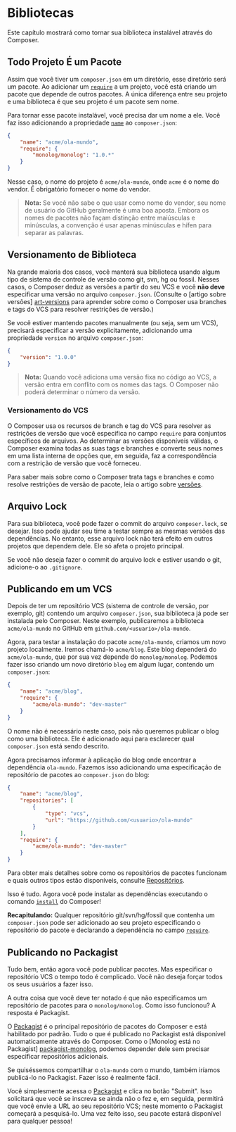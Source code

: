 # Bibliotecas

Este capítulo mostrará como tornar sua biblioteca instalável através do
Composer.

## Todo Projeto É um Pacote

Assim que você tiver um `composer.json` em um diretório, esse diretório será um
pacote. Ao adicionar um [`require`][schema-require] a um projeto, você
está criando um pacote que depende de outros pacotes. A única diferença entre
seu projeto e uma biblioteca é que seu projeto é um pacote sem nome.

Para tornar esse pacote instalável, você precisa dar um nome a ele. Você faz
isso adicionando a propriedade [`name`][schema-name] ao `composer.json`:

```json
{
    "name": "acme/ola-mundo",
    "require": {
        "monolog/monolog": "1.0.*"
    }
}
```

Nesse caso, o nome do projeto é `acme/ola-mundo`, onde `acme` é o nome do
vendor. É obrigatório fornecer o nome do vendor.

> **Nota:** Se você não sabe o que usar como nome do vendor, seu nome de usuário
> do GitHub geralmente é uma boa aposta. Embora os nomes de pacotes não façam
> distinção entre maiúsculas e minúsculas, a convenção é usar apenas minúsculas
> e hífen para separar as palavras.

## Versionamento de Biblioteca

Na grande maioria dos casos, você manterá sua biblioteca usando algum tipo de
sistema de controle de versão como git, svn, hg ou fossil. Nesses casos, o
Composer deduz as versões a partir do seu VCS e você **não deve** especificar
uma versão no arquivo `composer.json`. (Consulte o [artigo sobre versões]
[art-versions] para aprender sobre como o Composer usa branches e tags do VCS
para resolver restrições de versão.)

Se você estiver mantendo pacotes manualmente (ou seja, sem um VCS), precisará
especificar a versão explicitamente, adicionando uma propriedade `version` no
arquivo `composer.json`:

```json
{
    "version": "1.0.0"
}
```

> **Nota:** Quando você adiciona uma versão fixa no código ao VCS, a versão
> entra em conflito com os nomes das tags. O Composer não poderá determinar o
> número da versão.

### Versionamento do VCS

O Composer usa os recursos de branch e tag do VCS para resolver as restrições de
versão que você especifica no campo `require` para conjuntos específicos de
arquivos. Ao determinar as versões disponíveis válidas, o Composer examina todas
as suas tags e branches e converte seus nomes em uma lista interna de opções
que, em seguida, faz a correspondência com a restrição de versão que você
forneceu.

Para saber mais sobre como o Composer trata tags e branches e como resolve
restrições de versão de pacote, leia o artigo sobre [versões][art-versions].

## Arquivo Lock

Para sua biblioteca, você pode fazer o commit do arquivo `composer.lock`, se
desejar. Isso pode ajudar seu time a testar sempre as mesmas versões das
dependências. No entanto, esse arquivo lock não terá efeito em outros projetos
que dependem dele. Ele só afeta o projeto principal.

Se você não deseja fazer o commit do arquivo lock e estiver usando o git,
adicione-o ao `.gitignore`.

## Publicando em um VCS

Depois de ter um repositório VCS (sistema de controle de versão, por exemplo,
git) contendo um arquivo `composer.json`, sua biblioteca já pode ser instalada
pelo Composer. Neste exemplo, publicaremos a biblioteca `acme/ola-mundo` no
GitHub em `github.com/<usuario>/ola-mundo`.

Agora, para testar a instalação do pacote `acme/ola-mundo`, criamos um novo
projeto localmente. Iremos chamá-lo `acme/blog`. Este blog dependerá do
`acme/ola-mundo`, que por sua vez depende do `monolog/monolog`. Podemos fazer
isso criando um novo diretório `blog` em algum lugar, contendo um
`composer.json`:

```json
{
    "name": "acme/blog",
    "require": {
        "acme/ola-mundo": "dev-master"
    }
}
```

O nome não é necessário neste caso, pois não queremos publicar o blog como uma
biblioteca. Ele é adicionado aqui para esclarecer qual `composer.json` está
sendo descrito.

Agora precisamos informar à aplicação do blog onde encontrar a dependência
`ola-mundo`. Fazemos isso adicionando uma especificação de repositório de
pacotes ao `composer.json` do blog:

```json
{
    "name": "acme/blog",
    "repositories": [
        {
            "type": "vcs",
            "url": "https://github.com/<usuario>/ola-mundo"
        }
    ],
    "require": {
        "acme/ola-mundo": "dev-master"
    }
}
```

Para obter mais detalhes sobre como os repositórios de pacotes funcionam e quais
outros tipos estão disponíveis, consulte [Repositórios][repos].

Isso é tudo. Agora você pode instalar as dependências executando o comando
[`install`][cli-install] do Composer!

**Recapitulando:** Qualquer repositório git/svn/hg/fossil que contenha um
`composer.json` pode ser adicionado ao seu projeto especificando o repositório
do pacote e declarando a dependência no campo [`require`][schema-require].

## Publicando no Packagist

Tudo bem, então agora você pode publicar pacotes. Mas especificar o repositório
VCS o tempo todo é complicado. Você não deseja forçar todos os seus usuários a
fazer isso.

A outra coisa que você deve ter notado é que não especificamos um repositório de
pacotes para o `monolog/monolog`. Como isso funcionou? A resposta é Packagist.

O [Packagist][packagist] é o principal repositório de pacotes do Composer e está
habilitado por padrão. Tudo o que é publicado no Packagist está disponível
automaticamente através do Composer. Como o [Monolog está no Packagist]
[packagist-monolog], podemos depender dele sem precisar especificar repositórios
adicionais.

Se quiséssemos compartilhar o `ola-mundo` com o mundo, também iríamos publicá-lo
no Packagist. Fazer isso é realmente fácil.

Você simplesmente acessa o [Packagist][packagist] e clica no botão "Submit".
Isso solicitará que você se inscreva se ainda não o fez e, em seguida, permitirá
que você envie a URL ao seu repositório VCS; neste momento o Packagist começará
a pesquisá-lo. Uma vez feito isso, seu pacote estará disponível para qualquer
pessoa!

[art-versions]: articles/versions.md
[cli-install]: cli.md#install
[packagist]: https://packagist.org/
[packagist-monolog]: https://packagist.org/packages/monolog/monolog
[repos]: 05-repositories.md
[schema-name]: 04-schema.md#name
[schema-require]: 04-schema.md#require
